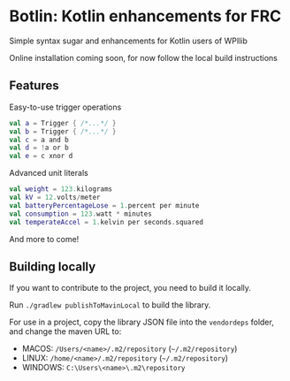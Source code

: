 # Botlin: Kotlin enhancements for FRC
Simple syntax sugar and enhancements for Kotlin users of WPIlib

Online installation coming soon, for now follow the local build instructions

## Features
Easy-to-use trigger operations
```kt
val a = Trigger { /*...*/ }
val b = Trigger { /*...*/ }
val c = a and b
val d = !a or b
val e = c xnor d
```

Advanced unit literals
```kt
val weight = 123.kilograms
val kV = 12.volts/meter
val batteryPercentageLose = 1.percent per minute
val consumption = 123.watt * minutes
val temperateAccel = 1.kelvin per seconds.squared
```

And more to come!

## Building locally
If you want to contribute to the project, you need to build it locally. 

Run `./gradlew publishToMavinLocal` to build the library. 

For use in a project, copy the library JSON file into the `vendordeps` folder, and change the maven URL to: 
- MACOS: `/Users/<name>/.m2/repository` (`~/.m2/repository`)
- LINUX: `/home/<name>/.m2/repository` (`~/.m2/repository`)
- WINDOWS: `C:\Users\<name>\.m2\repository`